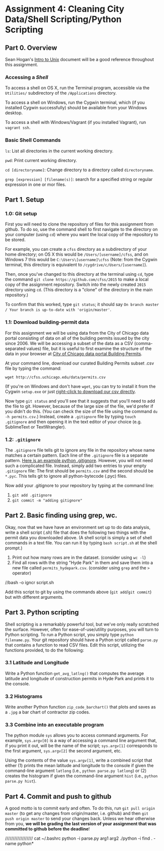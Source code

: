# Assignment 4: Cleaning City Data/Shell Scripting/Python Scripting

## Part 0. Overview
Sean Hogan's [Intro to Unix](http://csil.cs.uchicago.edu/assets/unix_i.pdf) document will be a good reference throughout this assignment.

### Accessing a *Shell*
To access a shell on OS X, run the Terminal program, accessible via the `Utilities/` subdirectory of the `/Applications` directory.

To access a shell on Windows, run the Cygwin terminal, which (if you installed Cygwin successfully) should be available from your Windows desktop. 

To access a shell with Windows/Vagrant (if you installed Vagrant), run `vagrant ssh`. 

### Basic Shell Commands
`ls`: List all directories in the current working directory. 

`pwd`: Print current working directory. 

`cd [directoryname]`: Change directory to a directory called `directoryname`.

`grep [expression] [filename(s)]`: search for a specified string or regular expression in one or mor files.


## Part 1. Setup

### 1.0: Git setup
First you will need to clone the repository of
files for this assignment from github. To do so, use the command shell
to first navigate to the directory on your computer (using `cd`) where
you want the local copy of the repository to be stored.

For example, you can create a `cfss` directory as a subdirectory of
your home directory; on OS X this would be `/Users/[username]/cfss`,
and on Windows 7 this would be `C:\Users\[username]\cfss` (Note: from
the Cygwin terminal, this directory is equivalent to
`/cygdrive/c/Users/[username]`).

Then, once you've changed to this directory at the terminal using
`cd`, type the command `git clone https://github.com/cfss/2015` to
make a local copy of the assignment repository. Switch into the newly
created `2015` directory using `cd`. (This directory is a "clone" of
the directory in the main repository.)

To confirm that this worked, type `git status`; it should say `On
branch master / Your branch is up-to-date with 'origin/master'`.

### 1.1: Download building-permit data
For this assignment we will be using data from the City of Chicago data portal consisting of data on
all of the building permits issued by the city since 2006. We will be
accessing a subset of the data as a CSV (comma-separated values) file, but it is
useful to first examine the structure of the data in your browser at 
[City of Chicago data portal Building Permits](https://data.cityofchicago.org/Buildings/Building-Permits/ydr8-5enu).

At your command line, download our curated Building Permits subset .csv file by typing the command:

`wget http://cfss.uchicago.edu/data/permits.csv`

(If you're on Windows and don't have `wget`, you can try to install it from the Cygwin `setup.exe` or just [right-click to download our csv directly](http://cfss.uchicago.edu/data/permits.csv).

Now type `git status` and you'll see that it suggests that you'll need
to add the file to git. However, because of the large size of the
file, we'd prefer if you didn't do this. (You can check the size of
the file using the command `du -h permits.csv`.) Instead, create a
`.gitignore` file by typing `touch .gitignore` and then opening it in
the text editor of your choice (e.g. SublimeText or TextWrangler).

### 1.2: `.gitignore` 
The `.gitignore` file tells git to ignore any
file in the repository whose name matches a certain pattern. Each line
of the `.gitignore` file is a separate
pattern. [Here is an example python .gitignore](https://github.com/github/gitignore/blob/master/Python.gitignore). However,
you will not need such a complicated file. Instead, simply add two
entries to your empty `.gitignore` file: The first should be
`permits.csv` and the second should be `*.pyc`. This tells git to
ignore all python-bytecode (.pyc) files.

Now add your .gitignore to your repository by typing at the command line:

1. `git add .gitignore`
2. `git commit -m "adding gitignore"`


## Part 2. Basic finding using grep, wc. 
Okay, now that we have have an environment set up to do data analysis,
write a shell script (.sh) file that does the following two things
with the permit data you downloaded above. (A shell script is simply a
set of shell commands in a text file. You can run it by typing `bash
script.sh` at the shell prompt.)

1. Print out how many rows are in the dataset. (consider using `wc -l`)
2. Find all rows with the string "Hyde Park" in them and save them into a new file called `permits_hydepark.csv`. (consider using `grep` and the `>` operator)

//bash -o igncr script.sh

Add this script to git by using the commands above (`git add`/`git commit`) but with different arguments. 


## Part 3. Python scripting
Shell scripting is a remarkably powerful tool, but we've only really scratched the surface. However, often for ease-of-use/utility purposes, you will turn to Python scripting. To run a Python script, you simply type `python filename.py`. Your git repository should have a Python script called `parse.py` that contains a function to read CSV files. Edit this script, utilizing the functions provided, to do the following:

### 3.1 Latitude and Longitude
Write a Python function `get_avg_latlng()` that computes the average latitude and longitude of construction permits in Hyde Park and prints it to the console.

### 3.2 Histograms
Write another Python function `zip_code_barchart()` that plots and saves
as a `.jpg` a bar chart of contractor zip codes.

### 3.3 Combine into an executable program

The python module `sys` allows you to access command arguments. For
example, `sys.argv[0]` is a way of accessing a command line argument
that, if you print it out, will be the name of the script; `sys.argv[1]`
corresponds to the first argument, `sys.argv[2]` the second argument, etc.

Using the contents of the value `sys.argv[1]`, write a combined script
that either (1) prints the mean latitude and longitude to the console
if given the command-line argument `latlong` (i.e., `python parse.py
latlong`) or (2) creates the histogram if given the command-line
argument `hist` (i.e., `python parse.py hist`).

## Part 4. Commit and push to github

A good motto is to commit early and often. To do this, run `git pull
origin master` (to get any changes from origin/master, i.e. github)
and then `git push origin master` to send your changes back. Unless we
hear otherwise from you, **we will be grading the last version of your
assignment that was committed to github before the deadline**!


//////////////////
cat ~/.bashrc
python -i parse.py arg1 arg2
./python -i
find . -name python*